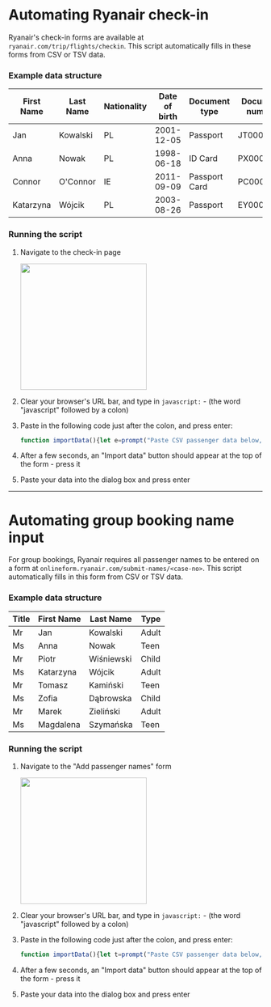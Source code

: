 # Automating Ryanair check-in
Ryanair's check-in forms are available at `ryanair.com/trip/flights/checkin`. This script automatically fills in these forms from CSV or TSV data.

### Example data structure
| First Name | Last Name | Nationality | Date of birth | Document type | Document number | Document country | Document expiry |
|------------|-----------|-------------|---------------|---------------|-----------------|------------------|-----------------|
| Jan        | Kowalski  | PL          | 2001-12-05    | Passport      | JT0001234       | PL               | 2030-03-01      |
| Anna       | Nowak     | PL          | 1998-06-18    | ID Card       | PX0001234       | IE               | 2025-12-21      |
| Connor     | O'Connor  | IE          | 2011-09-09    | Passport Card | PC0001234       | IE               | 2032-06-30      |
| Katarzyna  | Wójcik    | PL          | 2003-08-26    | Passport      | EY0001234       | IE               | 2027-07-08      |

### Running the script
1. Navigate to the check-in page
   
   <img src=https://github.com/user-attachments/assets/12020f0a-262a-4582-ad1a-1a67000ae185 height=250px>

2. Clear your browser's URL bar, and type in `javascript:` - (the word "javascript" followed by a colon)
3. Paste in the following code just after the colon, and press enter:
   ```js
   function importData(){let e=prompt("Paste CSV passenger data below, without header.\n\nFormat:\nFirst name, Last name, Nationality, Date of birth, Document type, Document number, Document country, Document expiry date");if(!e)return;let t=[],n=e.split("\n"),r="";if(n[0].includes(","))r=",";else if(n[0].includes("\t"))r="\t";else throw"Couldn't determine CSV delimeter. Ensure data is comma or tab separated";for(let o in n){let l=n[o],i=l.split(r).map(e=>e.trim()).filter(e=>e);if(8!=i.length)throw`Invalid CSV row ${Number(o)+1}: ${l}`;t.push(i)}let a=document.querySelector(".paxs-form__main-content");function c(e){let t=/^(\d{4})-(\d{2})-(\d{2})$/.exec(e).slice(1);if(3!=t.length)throw`Invalid or non YYYY-MM-DD date ${e}`;return t}function u(e,t){let n=[e.querySelector("input[placeholder=YYYY]"),e.querySelector("input[placeholder=MM]"),e.querySelector("input[placeholder=DD]"),];for(let r in n){let o=n[r];o.value=t[r],o.eventListeners()[2]()}}let p=0;for(let s of t){let f;for(let d of a.children){let m=d.querySelector(".pax-info__name");if(m.innerText==`${s[0]} ${s[1]}`){f=d;break}}if(!f)throw`Unable to find "${s[0]} ${s[1]}" on page`;let y=s[2].toUpperCase();if(2!=y.length)throw`Invalid country code "${y}"`;let h=f.querySelector(".pax-info__nationality-wrapper input");h.eventListeners()[3]();let S=f.querySelector(`._autocomplete_menu__item[data-ref=${y}]`);if(!S)throw`Unable to find nationality "${y}"`;S.eventListeners()[0](),h.eventListeners()[1]();let b=c(s[3]),q=f.querySelector(".pax-info__dob-wrapper");u(q,b);let w=s[4].toUpperCase(),x=f.querySelector(".pax-info__document-type ry-dropdown");x.querySelector("button").click();let v=x.querySelectorAll("ry-dropdown-item button"),D=!1;for(let C of v)if(C.innerText.toUpperCase().includes(w)){D=!0,C.click();break}if(!D)throw`Unable to find document type "${w}"`;let L=s[5],$=f.querySelector(".pax-info__document-number input");$.value=L,$.eventListeners()[3]();let _=s[6].toUpperCase();if(2!=_.length)throw`Invalid country code "${_}"`;let g=f.querySelector(".pax-info__country-issue input");g.eventListeners()[3]();let U=f.querySelector(`._autocomplete_menu__item[data-ref=${_}]`);if(!U)throw`Unable to find document country "${_}"`;U.eventListeners()[0](),g.eventListeners()[1]();let Y=c(s[7]),k=f.querySelector(".pax-info__document-expiryDate");u(k,Y),p+=1}alert(`Successfully filled in ${p} out of ${a.childElementCount} check-in forms`)}{let e=document.querySelector(".paxs-form__main-content"),t=document.createElement("button");t.innerText="Import data",t.setAttribute("style","font-size:1em;margin:2em 0;display:block"),t.onclick=()=>{try{importData()}catch(e){alert(e)}},e.insertAdjacentElement("beforebegin",t)}
   ```
4. After a few seconds, an "Import data" button should appear at the top of the form - press it
5. Paste your data into the dialog box and press enter

---

# Automating group booking name input
For group bookings, Ryanair requires all passenger names to be entered on a form at `onlineform.ryanair.com/submit-names/<case-no>`. This script automatically fills in this form from CSV or TSV data.

### Example data structure
| Title | First Name | Last Name  | Type         |
|-------|------------|------------|--------------|
| Mr    | Jan        | Kowalski   | Adult        |
| Ms    | Anna       | Nowak      | Teen         |
| Mr    | Piotr      | Wiśniewski | Child        |
| Ms    | Katarzyna  | Wójcik     | Adult        |
| Mr    | Tomasz     | Kamiński   | Teen         |
| Ms    | Zofia      | Dąbrowska  | Child        |
| Mr    | Marek      | Zieliński  | Adult        |
| Ms    | Magdalena  | Szymańska  | Teen         |

### Running the script
1. Navigate to the "Add passenger names" form
   
   <img src=https://github.com/user-attachments/assets/7480d3a1-2a97-4fc4-9805-d452ceacddd6 height=250px>

2. Clear your browser's URL bar, and type in `javascript:` - (the word "javascript" followed by a colon)
3. Paste in the following code just after the colon, and press enter:
   ```js
   function importData(){let t=prompt("Paste CSV passenger data below, without header.\n\nFormat:\nTitle, First name, Last name, Type");if(!t)return;let e=[],n=t.split("\n"),l="";if(n[0].includes(","))l=",";else if(n[0].includes("\t"))l="\t";else throw"Couldn't determine CSV delimeter. Ensure data is comma or tab separated";for(let o in n){let a=n[o],i=a.split(l).map(t=>t.trim()).filter(t=>t);if(4!=i.length)throw`Invalid CSV row ${Number(o)+1}: ${a}`;e.push(i)}let r=document.querySelectorAll(".datatable-container formly-group"),s=0;for(let c in r){let u=r[c];if(!(u instanceof HTMLElement))continue;let p=e[c];if(!p)break;let d=u.querySelectorAll("input, select");d[1].value=p[1],d[1].dispatchEvent(new Event("input")),d[2].value=p[2],d[2].dispatchEvent(new Event("input"));let f=p[3].toUpperCase(),b=!1;for(let m of d[3].options)if(f==m.value||m.text.toUpperCase().includes(f)){if(m.disabled||d[3].disabled&&m.value!=d[3].value)throw u.scrollIntoView(),`Type "${f}" is not available for slot ${Number(c)+1}`;m.selected=!0,b=!0;break}if(!b)throw u.scrollIntoView(),`Unknown type "${f}" for slot ${Number(c)+1}`;d[3].dispatchEvent(new Event("change"));let w=p[0].toUpperCase(),h=!1;for(let v of d[0].options)if(w==v.value||w==v.text.toUpperCase()){if(v.disabled)throw u.scrollIntoView(),`Title "${w}" is not available for slot ${Number(c)+1}`;v.selected=!0,h=!0;break}if(!h)throw u.scrollIntoView(),`Unknown title "${w}" for slot ${Number(c)+1}`;d[0].dispatchEvent(new Event("change")),s+=1}alert(`Successfully imported ${s} of ${e.length} entries`)}const datatableContainer=document.querySelector(".datatable-container"),button=document.createElement("button");button.innerText="Import data",button.setAttribute("style","font-size:1em;margin:2em 0"),button.onclick=()=>{try{importData()}catch(t){alert(t)}},button.onclick(),datatableContainer.insertAdjacentElement("afterbegin",button);
   ```
4. After a few seconds, an "Import data" button should appear at the top of the form - press it
5. Paste your data into the dialog box and press enter
